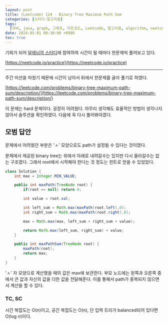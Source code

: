 ```yaml
---
layout: post
title: (Leetcode) 124 - Binary Tree Maximum Path Sum
categories: [스터디-알고리즘]
tags:
  [자바, java, graph, 그래프, 리트코드, Leetcode, 알고리즘, algorithm, neetcode]
date: 2024-05-01 00:30:00 +0900
toc: true
---
```


기회가 되어 [달레님의 스터디](https://github.com/DaleStudy/leetcode-study)에 참여하여 시간이 될 때마다 한문제씩 풀어보고 있다.

[https://neetcode.io/practice](https://neetcode.io/practice)

---

주간 미션을 마쳤기 때문에 시간이 남아서 뒤에서 한문제를 골라 풀기로 하였다.

[https://leetcode.com/problems/binary-tree-maximum-path-sum/description/](https://leetcode.com/problems/binary-tree-maximum-path-sum/description/)

이 문제는 hard 문제이다. 굉장히 어려웠다. 아무리 생각해도 효율적인 방법이 생각나지 않아서 솔루션을 확인하였다. 다음에 꼭 다시 풀어봐야겠다.

## 모범 답안

문제에서 어려웠던 부분은 'ㅅ' 모양으로도 path가 설정될 수 있다는 것이였다.

문제에서 제공된 binary tree는 위에서 아래로 내려갈수는 있지만 다시 올라갈수는 없는 구조였다.
그래서 root에서 시작해야 한다는 것 정도는 힌트로 얻을 수 있었었다.

```java
class Solution {
    int max = Integer.MIN_VALUE;

    public int maxPath(TreeNode root) {
        if(root == null) return 0;

        int value = root.val;

        int left_sum = Math.max(maxPath(root.left),0);
        int right_sum = Math.max(maxPath(root.right),0);

        max = Math.max(max, left_sum + right_sum + value);

        return Math.max(left_sum, right_sum) + value;
    }

    public int maxPathSum(TreeNode root) {
        maxPath(root);
        return max;
    }
}
```

'ㅅ' 자 모양으로 계산했을 때의 값은 max에 보관한다. 부모 노드에는 왼쪽과 오른쪽 중에서 큰 값과 자신의 값을 더한 값을 전달해준다. 이를 통해서 path가 중복되지 않으면서 계산을 할 수 있다.

### TC, SC

시간 복잡도는 O(n)이고, 공간 복잡도는 O(n), 단 입력 트리가 balanced되어 있다면 O(log n)이다.
